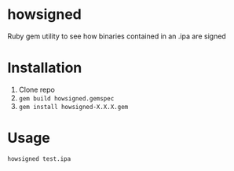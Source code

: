 # howsigned
Ruby gem utility to see how binaries contained in an .ipa are signed

# Installation
1. Clone repo
2. ```gem build howsigned.gemspec```
3. ```gem install howsigned-X.X.X.gem```

# Usage
```howsigned test.ipa```

